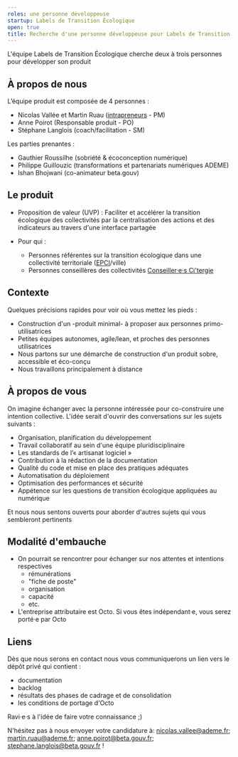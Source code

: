 ```yaml
---
roles: une personne développeuse
startup: Labels de Transition Écologique
open: true 
title: Recherche d'une personne développeuse pour Labels de Transition Écologique
---
```

    
L'équipe Labels de Transition Écologique cherche deux à trois personnes pour développer son produit

## À propos de nous

L’équipe produit est composée de 4 personnes :

- Nicolas Vallée et Martin Ruau ([intrapreneurs](https://blog.beta.gouv.fr/general/2017/02/16/intrapreneur-startup-d-etat/) - PM)
- Anne Poirot (Responsable produit - PO)
- Stéphane Langlois (coach/facilitation - SM)

Les parties prenantes :
- Gauthier Roussilhe (sobriété & écoconception numérique)
- Philippe Guillouzic (transformations et partenariats numériques ADEME)
- Ishan Bhojwani (co-animateur beta.gouv)

## Le produit

- Proposition de valeur (UVP) :
Faciliter et accélérer la transition écologique des collectivités par la centralisation des actions et des indicateurs au travers d'une interface partagée 

- Pour qui :
  - Personnes référentes sur la transition écologique dans une collectivité territoriale ([EPCI](https://fr.wikipedia.org/wiki/%C3%89tablissement_public_de_coop%C3%A9ration_intercommunale)/ville)
  - Personnes conseillères des collectivités [Conseiller·e·s Ci'tergie](https://citergie.ademe.fr)

## Contexte

Quelques précisions rapides pour voir où vous mettez les pieds :

- Construction d'un -produit minimal- à proposer aux personnes primo-utilisatrices
- Petites équipes autonomes, agile/lean, et proches des personnes utilisatrices
- Nous partons sur une démarche de construction d'un produit sobre, accessible et éco-conçu
- Nous travaillons principalement à distance

## À propos de vous

On imagine échanger avec la personne intéressée pour co-construire une intention collective.
L'idée serait d'ouvrir des conversations sur les sujets suivants :

- Organisation, planification du développement
- Travail collaboratif au sein d'une équipe pluridisciplinaire
- Les standards de l’« artisanat logiciel »
- Contribution à la rédaction de la documentation
- Qualité du code et mise en place des pratiques adéquates
- Automatisation du déploiement
- Optimisation des performances et sécurité
- Appétence sur les questions de transition écologique appliquées au numérique

Et nous nous sentons ouverts pour aborder d'autres sujets qui vous sembleront pertinents 

## Modalité d'embauche

- On pourrait se rencontrer pour échanger sur nos attentes et intentions respectives
  - rémunérations
  - "fiche de poste"
  - organisation
  - capacité
  - etc.
- L'entreprise attributaire est Octo. Si vous êtes indépendant·e, vous serez porté·e par Octo

## Liens

Dès que nous serons en contact nous vous communiquerons un lien vers le dépôt privé qui contient :
- documentation
- backlog
- résultats des phases de cadrage et de consolidation
- les conditions de portage d'Octo

Ravi·e·s à l'idée de faire votre connaissance ;) 

N'hésitez pas à nous envoyer votre candidature à: nicolas.vallee@ademe.fr; martin.ruau@ademe.fr; anne.poirot@beta.gouv.fr; stephane.langlois@beta.gouv.fr !
